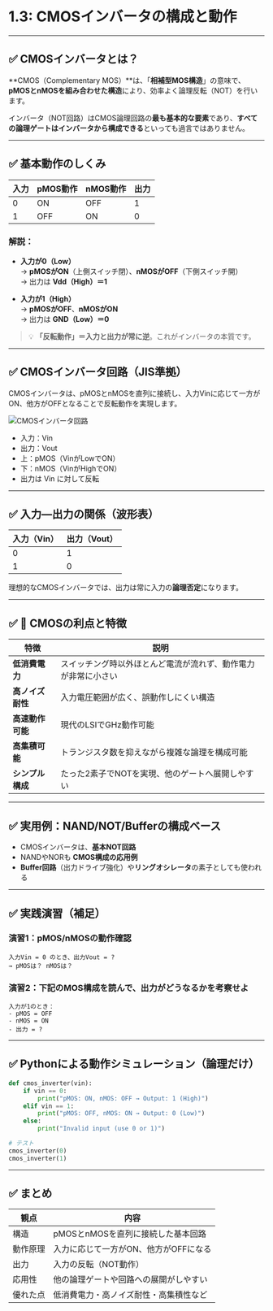 
# 1.3: CMOSインバータの構成と動作

---

## ✅ CMOSインバータとは？

**CMOS（Complementary MOS）**は、「**相補型MOS構造**」の意味で、**pMOSとnMOSを組み合わせた構造**により、効率よく論理反転（NOT）を行います。

インバータ（NOT回路）はCMOS論理回路の**最も基本的な要素**であり、**すべての論理ゲートはインバータから構成できる**といっても過言ではありません。

---

## ✅ 基本動作のしくみ

| 入力 | pMOS動作 | nMOS動作 | 出力 |
|------|----------|----------|------|
| 0    | ON       | OFF      | 1    |
| 1    | OFF      | ON       | 0    |

### 解説：

- **入力が0（Low）**  
  → **pMOSがON**（上側スイッチ閉）、**nMOSがOFF**（下側スイッチ開）  
  → 出力は **Vdd（High）＝1**

- **入力が1（High）**  
  → **pMOSがOFF**、**nMOSがON**  
  → 出力は **GND（Low）＝0**

> 💡 **「反転動作」＝入力と出力が常に逆**。これがインバータの本質です。

---

## ✅ CMOSインバータ回路（JIS準拠）

CMOSインバータは、pMOSとnMOSを直列に接続し、入力Vinに応じて一方がON、他方がOFFとなることで反転動作を実現します。

![CMOSインバータ回路](inverter.png)

- 入力：Vin
- 出力：Vout
- 上：pMOS（VinがLowでON）
- 下：nMOS（VinがHighでON）
- 出力は Vin に対して反転

---

## ✅ 入力―出力の関係（波形表）

| 入力（Vin） | 出力（Vout） |
|-------------|--------------|
| 0           | 1            |
| 1           | 0            |

理想的なCMOSインバータでは、出力は常に入力の**論理否定**になります。

---

## ✅ 🧠 CMOSの利点と特徴

| 特徴             | 説明                                                       |
|------------------|------------------------------------------------------------|
| **低消費電力**    | スイッチング時以外ほとんど電流が流れず、動作電力が非常に小さい |
| **高ノイズ耐性**  | 入力電圧範囲が広く、誤動作しにくい構造                     |
| **高速動作可能**  | 現代のLSIでGHz動作可能                                     |
| **高集積可能**    | トランジスタ数を抑えながら複雑な論理を構成可能               |
| **シンプル構成**  | たった2素子でNOTを実現、他のゲートへ展開しやすい             |

---

## ✅ 実用例：NAND/NOT/Bufferの構成ベース

- CMOSインバータは、**基本NOT回路**
- NANDやNORも **CMOS構成の応用例**
- **Buffer回路**（出力ドライブ強化）や**リングオシレータ**の素子としても使われる

---

## ✅ 実践演習（補足）

### 演習1：pMOS/nMOSの動作確認

```
入力Vin = 0 のとき、出力Vout = ?
→ pMOSは？ nMOSは？
```

### 演習2：下記のMOS構成を読んで、出力がどうなるかを考察せよ

```
入力が1のとき：
- pMOS = OFF
- nMOS = ON
- 出力 = ?
```

---

## ✅ Pythonによる動作シミュレーション（論理だけ）

```python
def cmos_inverter(vin):
    if vin == 0:
        print("pMOS: ON, nMOS: OFF → Output: 1 (High)")
    elif vin == 1:
        print("pMOS: OFF, nMOS: ON → Output: 0 (Low)")
    else:
        print("Invalid input (use 0 or 1)")

# テスト
cmos_inverter(0)
cmos_inverter(1)
```

---

## ✅ まとめ

| 観点       | 内容                                      |
|------------|-------------------------------------------|
| 構造       | pMOSとnMOSを直列に接続した基本回路       |
| 動作原理   | 入力に応じて一方がON、他方がOFFになる     |
| 出力       | 入力の反転（NOT動作）                     |
| 応用性     | 他の論理ゲートや回路への展開がしやすい   |
| 優れた点   | 低消費電力・高ノイズ耐性・高集積性など   |



